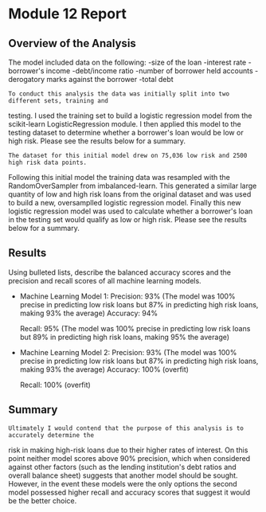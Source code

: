 # Module 12 Report 

## Overview of the Analysis

The model included data on the following:
-size of the loan
-interest rate
-borrower's income
-debt/income ratio
-number of borrower held accounts
-derogatory marks against the borrower
-total debt

    To conduct this analysis the data was initially split into two different sets, training and
testing. I used the training set to build a logistic regression model from the scikit-learn
LogisticRegression module. I then applied this model to the testing dataset to determine whether
a borrower's loan would be low or high risk. Please see the results below for a summary.

    The dataset for this initial model drew on 75,036 low risk and 2500 high risk data points.
Following this initial model the training data was resampled with the RandomOverSampler from
imbalanced-learn. This generated a similar large quantity of low and high risk loans from the
original dataset and was used to build a new, oversamplled logistic regression model. Finally
this new logistic regression model was used to calculate whether a borrower's loan in
the testing set would qualify as low or high risk. Please see the results below for a summary.

## Results

Using bulleted lists, describe the balanced accuracy scores and the precision and recall scores of all machine learning models.

* Machine Learning Model 1:
  Precision: 93% (The model was 100% precise in predicting low risk loans but 87% in predicting               high risk loans, making 93% the average)
  Accuracy: 94%
  
  Recall: 95% (The model was 100% precise in predicting low risk loans but 89% in predicting high          risk loans, making 95% the average)


* Machine Learning Model 2:
  Precision: 93% (The model was 100% precise in predicting low risk loans but 87% in predicting               high risk loans, making 93% the average)
  Accuracy: 100% (overfit)
  
  Recall: 100% (overfit)

## Summary

    Ultimately I would contend that the purpose of this analysis is to accurately determine the
risk in making high-risk loans due to their higher rates of interest. On this point neither model 
scores above 90% precision, which when considered against other factors (such as the lending
institution's debt ratios and overall balance sheet) suggests that another model should be sought.
However, in the event these models were the only options the second model possessed higher recall
and accuracy scores that suggest it would be the better choice.
